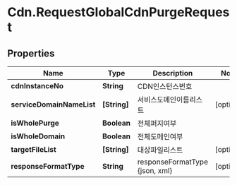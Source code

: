 # Cdn.RequestGlobalCdnPurgeRequest

## Properties
Name | Type | Description | Notes
------------ | ------------- | ------------- | -------------
**cdnInstanceNo** | **String** | CDN인스턴스번호 | 
**serviceDomainNameList** | **[String]** | 서비스도메인이름리스트 | [optional] 
**isWholePurge** | **Boolean** | 전체퍼지여부 | 
**isWholeDomain** | **Boolean** | 전체도메인여부 | 
**targetFileList** | **[String]** | 대상파일리스트 | [optional] 
**responseFormatType** | **String** | responseFormatType {json, xml} | [optional] 


